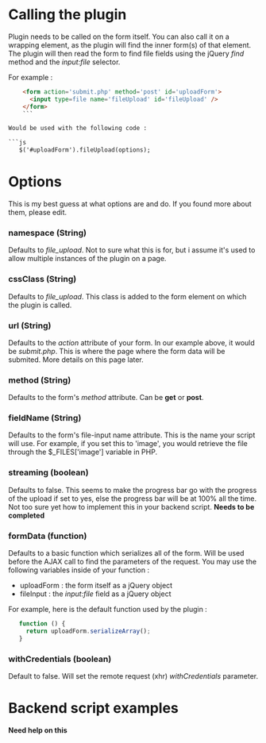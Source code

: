# Calling the plugin

Plugin needs to be called on the form itself. You can also call it on a wrapping element, as the plugin will find the inner form(s) of that element. The plugin will then read the form to find file fields using the jQuery *find* method and the *input:file* selector.

For example : 

```html
    <form action='submit.php' method='post' id='uploadForm'>
      <input type=file name='fileUpload' id='fileUpload' />
    </form>
    ```

Would be used with the following code : 

```js
   $('#uploadForm').fileUpload(options);
   ```

# Options

This is my best guess at what options are and do. If you found more about them, please edit.

### namespace (String)

Defaults to *file_upload*. Not to sure what this is for, but i assume it's used to allow multiple instances of the plugin on a page.

### cssClass (String)

Defaults to *file_upload*. This class is added to the form element on which the plugin is called.

### url (String)

Defaults to the *action* attribute of your form. In our example above, it would be *submit.php*. This is where the page where the form data will be submited. More details on this page later.

### method (String)

Defaults to the form's *method* attribute. Can be **get** or **post**.

### fieldName (String)

Defaults to the form's file-input name attribute. This is the name your script will use. For example, if you set this to 'image', you would retrieve the file through the $_FILES['image'] variable in PHP.

### streaming (boolean)

Defaults to false. This seems to make the progress bar go with the progress of the upload if set to yes, else the progress bar will be at 100% all the time. Not too sure yet how to implement this in your backend script. 
**Needs to be completed**

### formData (function)

Defaults to a basic function which serializes all of the form. Will be used before the AJAX call to find the parameters of the request. You may use the following variables inside of your function : 

* uploadForm : the form itself as a jQuery object
* fileInput : the *input:file* field as a jQuery object

For example, here is the default function used by the plugin : 

```js
   function () {
     return uploadForm.serializeArray();
   }
   ```

### withCredentials (boolean)

Default to false. Will set the remote request (xhr) *withCredentials* parameter.


# Backend script examples

**Need help on this**
